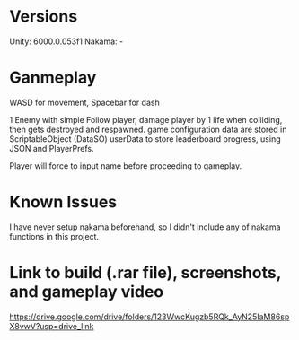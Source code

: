 # Versions
Unity: 6000.0.053f1
Nakama: -

# Ganmeplay
WASD for movement, Spacebar for dash

1 Enemy with simple Follow player, damage player by 1 life when colliding, then gets destroyed and respawned.
game configuration data are stored in ScriptableObject (DataSO)
userData to store leaderboard progress, using JSON and PlayerPrefs.

Player will force to input name before proceeding to gameplay.

# Known Issues
I have never setup nakama beforehand, so I didn't include any of nakama functions in this project.

# Link to build (.rar file), screenshots, and gameplay video
https://drive.google.com/drive/folders/123WwcKugzb5RQk_AyN25IaM86spX8vwV?usp=drive_link
